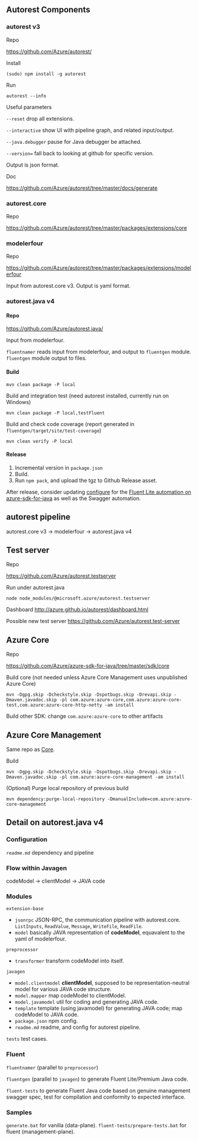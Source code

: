 ## Autorest Components

### autorest v3

Repo

https://github.com/Azure/autorest/

Install

`(sudo) npm install -g autorest`

Run

`autorest --info`

Useful parameters

`--reset` drop all extensions.

`--interactive` show UI with pipeline graph, and related input/output.

`--java.debugger` pause for Java debugger be attached.

`--version=` fall back to looking at github for specific version.

Output is json format.

Doc

https://github.com/Azure/autorest/tree/master/docs/generate

### autorest.core

Repo

https://github.com/Azure/autorest/tree/master/packages/extensions/core

### modelerfour

Repo

https://github.com/Azure/autorest/tree/master/packages/extensions/modelerfour

Input from autorest.core v3. Output is yaml format.

### autorest.java v4

#### Repo

https://github.com/Azure/autorest.java/

Input from modelerfour.

`fluentnamer` reads input from modelerfour, and output to `fluentgen` module.
`fluentgen` module output to files.

#### Build

`mvn clean package -P local`

Build and integration test (need autorest installed, currently run on Windows)

`mvn clean package -P local,testFluent`

Build and check code coverage (report generated in `fluentgen/target/site/test-coverage`)

`mvn clean verify -P local`

#### Release

1. Incremental version in `package.json`
2. Build.
3. Run `npm pack`, and upload the tgz to Github Release asset.

After release, consider updating [configure](https://github.com/Azure/azure-sdk-for-java/blob/master/eng/mgmt/automation/parameters.py) for the [Fluent Lite automation on azure-sdk-for-java](https://github.com/weidongxu-microsoft/work-notes/blob/master/fluent-v2-generator-usage.md#automation) as well as the Swagger automation.

## autorest pipeline

autorest.core v3 -> modelerfour -> autorest.java v4

## Test server

Repo

https://github.com/Azure/autorest.testserver

Run under autorest.java

`node node_modules/@microsoft.azure/autorest.testserver`

Dashboard http://azure.github.io/autorest/dashboard.html

Possible new test server https://github.com/Azure/autorest.test-server

## Azure Core

Repo

https://github.com/Azure/azure-sdk-for-java/tree/master/sdk/core

Build core (not needed unless Azure Core Management uses unpublished Azure Core)

`mvn -Dgpg.skip -Dcheckstyle.skip -Dspotbugs.skip -Drevapi.skip -Dmaven.javadoc.skip -pl com.azure:azure-core,com.azure:azure-core-test,com.azure:azure-core-http-netty -am install`

Build other SDK: change `com.azure:azure-core` to other artifacts

## Azure Core Management

Same repo as [Core](#azure-core).

Build

`mvn -Dgpg.skip -Dcheckstyle.skip -Dspotbugs.skip -Drevapi.skip -Dmaven.javadoc.skip -pl com.azure:azure-core-management -am install`

(Optional) Purge local repository of previous build

`mvn dependency:purge-local-repository -DmanualInclude=com.azure:azure-core-management`

## Detail on autorest.java v4

### Configuration

`readme.md` dependency and pipeline

### Flow within Javagen

codeModel -> clientModel -> JAVA code

### Modules

`extension-base`
- `jsonrpc` JSON-RPC, the communication pipeline with autorest.core. `ListInputs`, `ReadValue`, `Message`, `WriteFile`, `ReadFile`.
- `model` basically JAVA representation of **codeModel**, equavalent to the yaml of modelerfour.

`preprocessor`
- `transformer` transform codeModel into itself.

`javagen`
- `model.clientmodel` **clientModel**, supposed to be representation-neutral model for various JAVA code structure.
- `model.mapper` map codeModel to clientModel.
- `model.javamodel` util for coding and generating JAVA code.
- `template` template (using javamodel) for generating JAVA code; map codeModel to JAVA code.
- `package.json` npm config.
- `readme.md` readme, and config for autorest pipeline.

`tests` test cases.

### Fluent 

`fluentnamer` (parallel to `preprocessor`)

`fluentgen` (parallel to `javagen`) to generate Fluent Lite/Premium Java code.

`fluent-tests` to generate Fluent Java code based on genuine management swagger spec, test for compilation and conformity to expected interface.

### Samples

`generate.bat` for vanilla (data-plane).
`fluent-tests/prepare-tests.bat` for fluent (management-plane).
